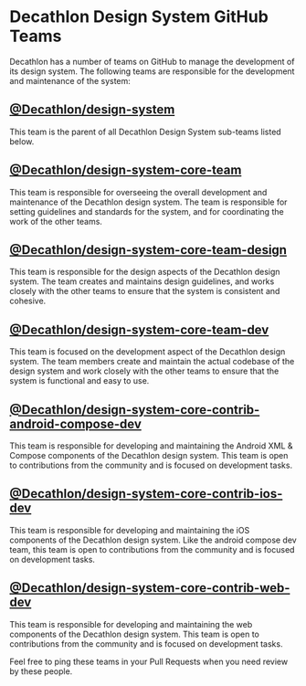 # Decathlon Design System GitHub Teams

Decathlon has a number of teams on GitHub to manage the development of its design system. The following teams are responsible for the development and maintenance of the system:

## [@Decathlon/design-system](https://github.com/orgs/Decathlon/teams/design-system)
This team is the parent of all Decathlon Design System sub-teams listed below.

## [@Decathlon/design-system-core-team](https://github.com/orgs/Decathlon/teams/design-system-core-team)
This team is responsible for overseeing the overall development and maintenance of the Decathlon design system. The team is responsible for setting guidelines and standards for the system, and for coordinating the work of the other teams.

## [@Decathlon/design-system-core-team-design](https://github.com/orgs/Decathlon/teams/design-system-core-team-design)
This team is responsible for the design aspects of the Decathlon design system. The team creates and maintains design guidelines, and works closely with the other teams to ensure that the system is consistent and cohesive.

## [@Decathlon/design-system-core-team-dev](https://github.com/orgs/Decathlon/teams/design-system-core-team-dev)
This team is focused on the development aspect of the Decathlon design system. The team members create and maintain the actual codebase of the design system and work closely with the other teams to ensure that the system is functional and easy to use.

## [@Decathlon/design-system-core-contrib-android-compose-dev](@Decathlon/design-system-core-contrib-android-compose-dev)
This team is responsible for developing and maintaining the Android XML & Compose components of the Decathlon design system. This team is open to contributions from the community and is focused on development tasks.

## [@Decathlon/design-system-core-contrib-ios-dev](@Decathlon/design-system-core-contrib-ios-dev)
This team is responsible for developing and maintaining the iOS components of the Decathlon design system. Like the android compose dev team, this team is open to contributions from the community and is focused on development tasks.

## [@Decathlon/design-system-core-contrib-web-dev](@Decathlon/design-system-core-contrib-web-dev)
This team is responsible for developing and maintaining the web components of the Decathlon design system. This team is open to contributions from the community and is focused on development tasks.

Feel free to ping these teams in your Pull Requests when you need review by these people.

